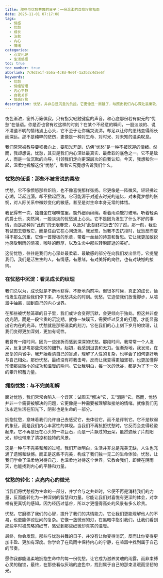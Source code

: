 ```yaml
---
title: 那些与忧愁共舞的日子：一份温柔的自我疗愈指南
date: 2025-11-01 07:17:08
tags:
  - 情感
  - 忧愁
  - 成长
  - 治愈
  - 内心
  - 情绪
categories:
  - 心灵札记
  - 生活感悟
toc: true
toc_number: true
abbrlink: 7c9d2e1f-5b6a-4c8d-9e0f-1a2b3c4d5e6f
keywords:
  - 忧愁
  - 情绪管理
  - 内心平静
  - 自我关怀
  - 情感疗愈
description: 忧愁，并非总是沉重的负担，它更像是一面镜子，映照出我们内心深处最柔软、最真实的部分。这篇文章将带你走进忧愁的深处，学会温柔地拥抱它，理解它，并从中汲取成长的力量，最终找到那份属于自己的宁静与光亮。
---
```


夜色渐浓，窗外万籁俱寂，只有指尖轻触键盘的声音，和心底那份若有似无的“忧愁”在低语。你是否也曾有过这样的时刻？在某个不经意的瞬间，一股淡淡的、说不清道不明的情绪涌上心头，它不至于让你痛哭流涕，却足以让你的思绪变得绵长而深远。那不是纯粹的悲伤，更像是一种对生命、对时光、对未知的温柔叹息。

我们常常被教导要积极向上，要阳光开朗，仿佛“忧愁”是一种不被欢迎的情绪。然而，我却想说，忧愁，其实是我们内心深处最真实、最柔软的底色之一。它不是敌人，而是一位沉默的向导，引领我们走向更深层次的自我认知。今天，我想和你一起，温柔地拆解这份“忧愁”，看看它究竟想告诉我们什么。

### 忧愁的低语：那些不被言说的柔软

忧愁，它不像愤怒那样炽热，也不像喜悦那样张扬。它更像是一阵微风，轻轻拂过心湖，泛起涟漪，却不掀起巨浪。它可能源于对逝去时光的追忆，对未竟梦想的怅惘，对人际关系中微妙变化的敏感，甚至是对生命本身无常的体悟。

我记得有一次，独自坐在咖啡馆里，窗外细雨绵绵。看着雨滴敲打玻璃，听着轻柔的爵士乐，突然间，一股淡淡的忧愁涌上心头。它不是因为发生了什么不好的事情，而是那种对“此刻”的无限眷恋，以及对“此刻终将逝去”的了然。那一刻，我没有试图去驱散它，而是任由它在心间流淌。我发现，当我不去抗拒时，忧愁反而变得不那么沉重，它像一首慢板的乐章，带着一丝丝的诗意和哲思。它让我更加敏锐地感受到雨的清凉，咖啡的醇厚，以及生命中那些转瞬即逝的美好。

这份忧愁，往往是我们内心深处最柔软、最敏感的部分在向我们发出信号。它提醒我们，我们是活生生的人，有情感，有思绪，有对美好的向往，也有对缺憾的接纳。

### 在忧愁中沉淀：看见成长的纹理

我们总以为，成长就是不断地获得、不断地向前冲。但很多时候，真正的成长，恰恰发生在那些我们停下来，与忧愁共处的时刻。忧愁，它迫使我们放慢脚步，从喧嚣中抽离，回到自己的内心世界。

在那些被忧愁笼罩的日子里，我们或许会变得沉默，会更倾向于独处。但这并非虚度光阴，而是一段宝贵的沉淀期。就像一块璞玉，需要经过反复的打磨，才能显露出它内在的光泽。忧愁就是那把温柔的刻刀，它在我们的心上刻下岁月的纹理，让我们变得更加深刻，更加有韧性。

我曾有一段时间，因为一些挫折而感到深深的忧愁。那段时间，我常常一个人发呆，反复思考那些失败的细节。起初，我感到沮丧和无力。但渐渐地，我发现，在反复的内省中，我开始看清自己的盲点，理解了人性的复杂，也学会了如何更好地与自己相处。那份忧愁，最终没有将我击垮，反而让我变得更加坚韧，也更加懂得珍惜那些微小的成功和温暖的瞬间。它让我明白，每一次的低谷，都是为了下一次的攀升积蓄力量。

### 拥抱忧愁：与不完美和解

面对忧愁，我们常常会陷入一个误区：试图去“解决”它，去“消除”它。然而，忧愁并非一个需要被解决的问题，它更像是一种需要被理解和接纳的情绪。就像我们无法永远生活在阳光下，阴影也是生命的一部分。

拥抱忧愁，意味着我们允许自己去感受它，去体验它，而不是评判它。它不是软弱的象征，而是我们内心丰富性的体现。当我们不再抗拒忧愁时，它反而会变得轻盈起来。它不再是压在心头的一块巨石，而是一片飘过的云朵，虽然遮蔽了片刻阳光，却也带来了清凉和独特的风景。

这是一种与不完美和解的过程。我们开始明白，生活并非总是完美无缺，人生也充满了遗憾和缺憾。而正是这些不完美，构成了我们独一无二的生命体验。忧愁，让我们学会了温柔地对待自己，也温柔地对待这个世界。它教会我们，即使在阴雨天，也能找到内心的平静和力量。

### 忧愁的转化：点亮内心的微光

当我们将忧愁视为生命的一部分，并学会与之共处时，它便不再是消耗我们的力量，反而能转化为一种深刻的智慧和力量。它能让我们对喜悦有更深的体会，对幸福有更真切的感知。因为经历过低谷，所以才更懂得高处的风景有多么珍贵。

忧愁，它磨砺了我们的心智，提升了我们的共情能力。它让我们更能理解他人的不易，也更能体谅世间的复杂。它像一盏微弱的灯，在黑暗中指引我们，让我们看到那些平时被忽略的细节，感受到那些细微却真实的温暖。

最终，你会发现，那些与忧愁共舞的日子，并没有让你变得消沉，反而让你变得更加丰盈、更加有深度。你学会了在风雨中保持内心的宁静，在喧嚣中找到属于自己的节奏。

愿你我都能温柔地拥抱生命中的每一份忧愁，让它成为滋养灵魂的雨露，而非束缚心灵的枷锁，最终，在那些看似灰暗的底色中，找到属于自己的那束温暖而坚韧的光。